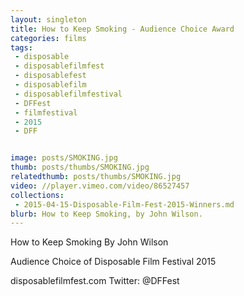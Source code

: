 ```yaml
---
layout: singleton
title: How to Keep Smoking - Audience Choice Award
categories: films
tags:
 - disposable
 - disposablefilmfest
 - disposablefest
 - disposablefilm
 - disposablefilmfestival
 - DFFest
 - filmfestival
 - 2015
 - DFF


image: posts/SMOKING.jpg
thumb: posts/thumbs/SMOKING.jpg
relatedthumb: posts/thumbs/SMOKING.jpg
video: //player.vimeo.com/video/86527457
collections:
 - 2015-04-15-Disposable-Film-Fest-2015-Winners.md
blurb: How to Keep Smoking, by John Wilson.
---
```


How to Keep Smoking
By John Wilson

Audience Choice of Disposable Film Festival 2015

disposablefilmfest.com
Twitter: @DFFest
